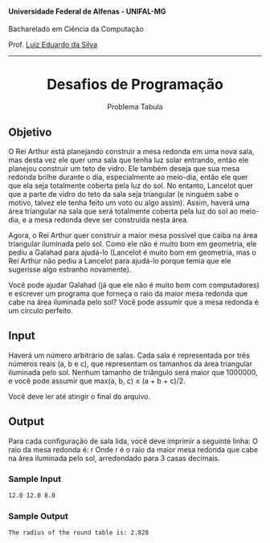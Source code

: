 #### Universidade Federal de Alfenas - UNIFAL-MG
Bacharelado em Ciência da Computação

Prof. [Luiz Eduardo da Silva](https://github.com/luizedsilva)

<hr>
<div align="center">
<h1>Desafios de Programação</h1>
    <p>Problema Tabula</p>
</div>

## Objetivo

O Rei Arthur está planejando construir a mesa redonda em uma nova sala, mas desta vez ele quer uma sala que tenha luz solar entrando, então ele planejou construir um teto de vidro. Ele também deseja que sua mesa redonda brilhe durante o dia, especialmente ao meio-dia, então ele quer que ela seja totalmente coberta pela luz do sol. No entanto, Lancelot quer que a parte de vidro do teto da sala seja triangular (e ninguém sabe o motivo, talvez ele tenha feito um voto ou algo assim). Assim, haverá uma área triangular na sala que será totalmente coberta pela luz do sol ao meio-dia, e a mesa redonda deve ser construída nesta área.

Agora, o Rei Arthur quer construir a maior mesa possível que caiba na área triangular iluminada pelo sol. Como ele não é muito bom em geometria, ele pediu a Galahad para ajudá-lo (Lancelot é muito bom em geometria, mas o Rei Arthur não pediu a Lancelot para ajudá-lo porque temia que ele sugerisse algo estranho novamente).

Você pode ajudar Galahad (já que ele não é muito bom com computadores) e escrever um programa que forneça o raio da maior mesa redonda que cabe na área iluminada pelo sol? Você pode assumir que a mesa redonda é um círculo perfeito.

## Input
Haverá um número arbitrário de salas. Cada sala é representada por três números reais (a, b e c), que representam os tamanhos da área triangular iluminada pelo sol. Nenhum tamanho de triângulo será maior que 1000000, e você pode assumir que max(a, b, c) ≤ (a + b + c)/2.

Você deve ler até atingir o final do arquivo.

## Output
Para cada configuração de sala lida, você deve imprimir a seguinte linha:
O raio da mesa redonda é: r
Onde r é o raio da maior mesa redonda que cabe na área iluminada pelo sol, arredondado para 3 casas decimais.

### Sample Input

```bash
12.0 12.0 8.0
```

### Sample Output

```bash
The radius of the round table is: 2.828
```
